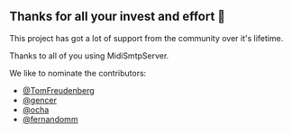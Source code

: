 ## Thanks for all your invest and effort 🤍

This project has got a lot of support from the community over it's lifetime.

Thanks to all of you using MidiSmtpServer.

We like to nominate the contributors:

- [@TomFreudenberg](https://github.com/TomFreudenberg)
- [@gencer](https://github.com/gencer)
- [@ocha](https://github.com/ocha)
- [@fernandomm](https://github.com/fernandomm)
